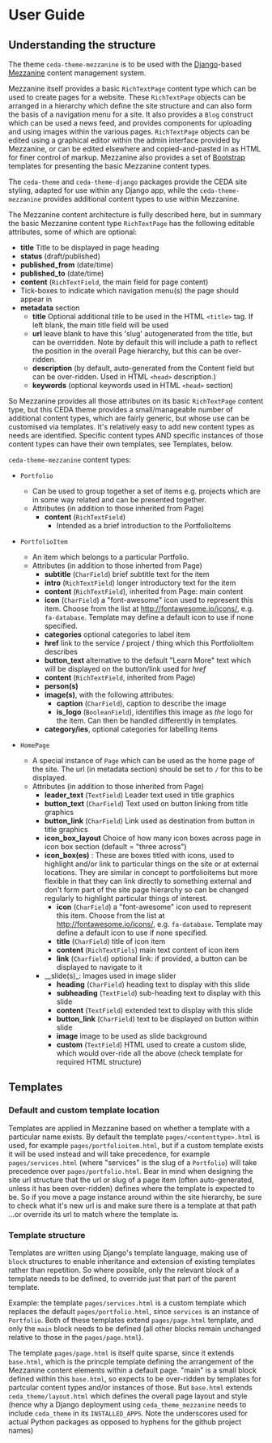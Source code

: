 # User Guide

## Understanding the structure

The theme `ceda-theme-mezzanine` is to be used with the [Django](http://www.djangoproject.com)-based [Mezzanine](https://mezzanine.jupo.org) content management system.

Mezzanine itself provides a basic `RichTextPage` content type which can be used to create pages for a website. These `RichTextPage` objects can be arranged in a hierarchy which define the site structure and can also form the basis of a navigation menu for a site. It also provides a `Blog` construct which can be used a news feed, and provides components for uploading and using images within the various pages.
`RichTextPage` objects can be edited using a graphical editor within the admin interface provided by Mezzanine, or can be edited elsewhere and copied-and-pasted in as HTML for finer control of markup.
Mezzanine also provides a set of [Bootstrap](https://getbootstrap.com/docs/3.3/) templates for presenting the basic Mezzanine content types.

The `ceda-theme` and `ceda-theme-django` packages provide the CEDA site styling, adapted for use within any Django app, while the `ceda-theme-mezzanine` provides additional content types to use within Mezzanine.

The Mezzanine content architecture is fully described here, but in summary the basic Mezzanine content type `RichTextPage` has the following editable attributes, some of which are optional:
- __title__ Title to be displayed in page heading
- __status__ (draft/published)
- __published_from__ (date/time)
- __published_to__ (date/time)
- __content__ (`RichTextField`, the main field for page content)
- Tick-boxes to indicate which navigation menu(s) the page should appear in
- __metadata__ section
  - __title__ Optional additional title to be used in the HTML `<title>` tag. If left blank, the main title field will be used
  - __url__ leave blank to have this 'slug' autogenerated from the title, but can be overridden. Note by default this will include a path to reflect the position in the overall Page hierarchy, but this can be over-ridden.
  - __description__ (by default, auto-generated from the Content field but can be over-ridden. Used in HTML `<head>` description.)
  - __keywords__ (optional keywords used in HTML `<head>` section)

So Mezzanine provides all those attributes on its basic `RichTextPage` content type, but this CEDA theme provides a small/manageable number of additional content types, which are fairly generic, but whose use can be customised via templates. It's relatively easy to add new content types as needs are identified. Specific content types AND specific instances of those content types can have their own templates, see Templates, below.

`ceda-theme-mezzanine` content types:

- `Portfolio`
  - Can be used to group together a set of items e.g. projects which are in some way related and can be presented together.
  - Attributes (in addition to those inherited from Page)
    - __content__ (`RichTextField`)
      - Intended as a brief introduction to the PortfolioItems

- `PortfolioItem`
  - An item which belongs to a particular Portfolio.
  - Attributes (in addition to those inherted from Page)
    - __subtitle__ (`CharField`) brief subtitle text for the item
    - __intro__ (`RichTextField`) longer introductory text for the item
    - __content__ (`RichTextField`), inherited from Page: main content
    - __icon__ (`CharField`) a "font-awesome" icon used to represent this item. Choose from the list at http://fontawesome.io/icons/, e.g. `fa-database`. Template may define a default icon to use if none specified.
    - __categories__ optional categories to label item
    - __href__ link to the service / project / thing which this PortfolioItem describes
    - __button_text__ alternative to the default "Learn More" text which will be displayed on the button/link used for _href_
    - __content__ (`RichTextField`, inherited from Page)
    - __person(s)__
    - __image(s)__, with the following attributes:
      - __caption__ (`CharField`), caption to describe the image
      - __is_logo__ (`BooleanField`), identifies this image as *the* logo for the item. Can then be handled differently in templates.
    - __category/ies__, optional categories for labelling items
    

- `HomePage`
  - A special instance of `Page` which can be used as the home page of the site. The url (in metadata section) should be set to `/` for this to be displayed. 
  - Attributes (in addition to those inherited from Page)
    - __leader_text__ (`TextField`) Leader text used in title graphics
    - __button_text__ (`CharField`) Text used on button linking from title graphics
    - __button_link__ (`CharField`) Link used as destination from button in title graphics
    - __icon_box_layout__ Choice of how many icon boxes across page in icon box section (default = "three across")
    - __icon_box(es)__ : These are boxes titled with icons, used to highlight and/or link to particular things on the site or at external locations. They are similar in concept to portfolioitems but more flexible in that they can link directly to something external and don't form part of the site page hierarchy so can be changed regularly to highlight particular things of interest.
      - __icon__ (`CharField`) a "font-awesome" icon used to represent this item. Choose from the list at http://fontawesome.io/icons/, e.g. `fa-database`. Template may define a default icon to use if none specified.
      - __title__ (`CharField`) title of icon item
      - __content__ (`RichTextFiels`) main text content of icon item
      - __link__ (`Charfield`) optional link: if provided, a button can be displayed to navigate to it
    - __slide(s)_: Images used in image slider
      - __heading__ (`CharField`) heading text to display with this slide
      - __subheading__ (`TextField`) sub-heading text to display with this slide
      - __content__ (`TextField`) extended text to display with this slide
      - __button_link__ (`CharField`) text to be displayed on button within slide
      - __image__ image to be used as slide background
      - __custom__ (`TextField`) HTML used to create a custom slide, which would over-ride all the above (check template for required HTML structure)
 
 ## Templates

### Default and custom template location

Templates are applied in Mezzanine based on whether a template with a particular name exists.
By default the template `pages/<contenttype>.html` is used, for example `pages/portfolioitem.html`, but if a custom template exists it will be used instead and will take precedence, for example `pages/services.html` (where "services" is the slug of a `Portfolio`) will take precedence over `pages/portfolio.html`.
Bear in mind when designing the site url structure that the url or slug of a page item (often auto-generated, unless it has been over-ridden) defines where the template is expected to be. So if you move a page instance around within the site hierarchy, be sure to check what it's new url is and make sure there is a template at that path ...or override its url to match where the template is.

### Template structure

Templates are written using Django's template language, making use of `block` structures to enable inheritance and extension of existing templates rather than repetition. So where possible, only the relevant block of a template needs to be defined, to override just that part of the parent template. 

Example: the template `pages/services.html` is a custom template which replaces the default `pages/portfolio.html`, since `services` is an instance of `Portfolio`. Both of these templates extend `pages/page.html` template, and only the `main` block needs to be defined (all other blocks remain unchanged relative to those in the `pages/page.html`).

The template `pages/page.html` is itself quite sparse, since it extends `base.html`, which is the princple template defining the arrangement of the Mezzanine content elements within a default page. "main" is a small block defined within this `base.html`, so expects to be over-ridden by templates for partcular content types and/or instances of those. 
But `base.html` extends `ceda_theme/layout.html` which defines the overall page layout and style (hence why a Django deployment using `ceda_theme_mezzanine` needs to include `ceda_theme` in its `INSTALLED_APPS`. Note the underscores used for actual Python packages as opposed to hyphens for the github project names)

